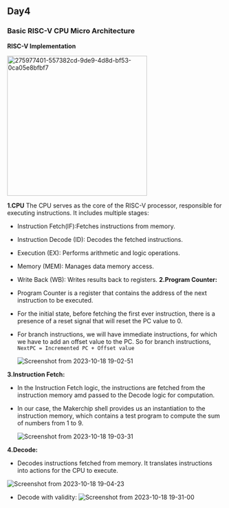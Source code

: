 ## Day4

### Basic RISC-V CPU Micro Architecture

**RISC-V Implementation**

<img width="325" alt="275977401-557382cd-9de9-4d8d-bf53-0ca05e8bfbf7" src="https://github.com/KKiranR/riscV_implementation/assets/89727621/00613eee-ba2d-4b2a-8045-88c2fe9e8c85">

**1.CPU**
The CPU serves as the core of the RISC-V processor, responsible for executing instructions. It includes multiple stages:
- Instruction Fetch(IF):Fetches instructions from memory.
- Instruction Decode (ID): Decodes the fetched instructions.
- Execution (EX): Performs arithmetic and logic operations.
- Memory (MEM): Manages data memory access.
- Write Back (WB): Writes results back to registers.
**2.Program Counter:**
- Program Counter is a register that contains the address of the next instruction to be executed.
- For the initial state, before fetching the first ever instruction, there is a presence of a reset signal that will reset the PC value to 0.
- For branch instructions, we will have immediate instructions, for which we have to add an offset value to the PC. So for branch instructions, ``` NextPC = Incremented PC + Offset value ```

  
  ![Screenshot from 2023-10-18 19-02-51](https://github.com/KKiranR/riscV_implementation/assets/89727621/bd1dee0c-2141-483c-86e4-51f170ee9cf2)

**3.Instruction Fetch:**
- In the Instruction Fetch logic, the instructions are fetched from the instruction memory amd passed to the Decode logic for computation.
- In our case, the Makerchip shell provides us an instantiation to the instruction memory, which contains a test program to compute the sum of numbers from 1 to 9.

  ![Screenshot from 2023-10-18 19-03-31](https://github.com/KKiranR/riscV_implementation/assets/89727621/201fcce4-d64f-4b0a-add6-7651d8a18253)

**4.Decode:**
- Decodes instructions fetched from memory. It translates instructions into actions for the CPU to execute.

![Screenshot from 2023-10-18 19-04-23](https://github.com/KKiranR/riscV_implementation/assets/89727621/23880f19-feab-40ea-843b-43a9c9fca1f1)

- Decode with validity:
 ![Screenshot from 2023-10-18 19-31-00](https://github.com/KKiranR/riscV_implementation/assets/89727621/6a51adc8-e021-4485-aad9-e3fb1294fd62)


  
